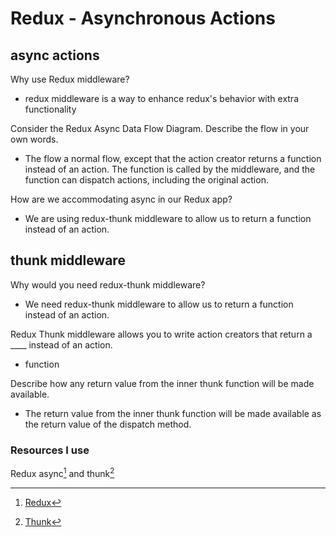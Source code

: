 # Redux - Asynchronous Actions

## async actions

Why use Redux middleware?

- redux middleware is a way to enhance redux's behavior with extra functionality

Consider the Redux Async Data Flow Diagram. Describe the flow in your own words.

- The flow a normal flow, except that the action creator returns a function instead of an action. The function is called by the middleware, and the function can dispatch actions, including the original action.

How are we accommodating async in our Redux app?

- We are using redux-thunk middleware to allow us to return a function instead of an action.

## thunk middleware

Why would you need redux-thunk middleware?

- We need redux-thunk middleware to allow us to return a function instead of an action.

Redux Thunk middleware allows you to write action creators that return a \_\_\_\_ instead of an action.

- function

Describe how any return value from the inner thunk function will be made available.

- The return value from the inner thunk function will be made available as the return value of the dispatch method.

### Resources I use

Redux async[^1] and thunk[^2]

[^1]: [Redux](https://redux.js.org/tutorials/fundamentals/part-6-async-logic)
[^2]: [Thunk](https://github.com/reduxjs/redux-thunk)
